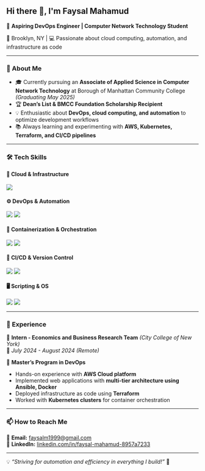 ## Hi there 👋, I'm Faysal Mahamud  

🚀 **Aspiring DevOps Engineer | Computer Network Technology Student**  

📍 Brooklyn, NY | 💻 Passionate about cloud computing, automation, and infrastructure as code  

---

### 🌟 About Me  
- 🎓 Currently pursuing an **Associate of Applied Science in Computer Network Technology** at Borough of Manhattan Community College *(Graduating May 2025)*  
- 🏆 **Dean’s List & BMCC Foundation Scholarship Recipient**  
- 💡 Enthusiastic about **DevOps, cloud computing, and automation** to optimize development workflows  
- 📚 Always learning and experimenting with **AWS, Kubernetes, Terraform, and CI/CD pipelines**  

---

### 🛠️ Tech Skills  

#### 🚀 Cloud & Infrastructure  
<p align="left">
  <img src="https://img.shields.io/badge/AWS-%23FF9900.svg?style=for-the-badge&logo=amazon-aws&logoColor=white" />
</p>

#### ⚙️ DevOps & Automation  
<p align="left">
  <img src="https://img.shields.io/badge/Terraform-623CE4?style=for-the-badge&logo=terraform&logoColor=white" />
  <img src="https://img.shields.io/badge/Ansible-EE0000?style=for-the-badge&logo=ansible&logoColor=white" />
</p>

#### 🐳 Containerization & Orchestration  
<p align="left">
  <img src="https://img.shields.io/badge/Docker-2496ED?style=for-the-badge&logo=docker&logoColor=white" />
  <img src="https://img.shields.io/badge/Kubernetes-326CE5?style=for-the-badge&logo=kubernetes&logoColor=white" />
</p>

#### 🔧 CI/CD & Version Control  
<p align="left">
  <img src="https://img.shields.io/badge/GitHub-181717?style=for-the-badge&logo=github&logoColor=white" />
  <img src="https://img.shields.io/badge/Jenkins-D24939?style=for-the-badge&logo=jenkins&logoColor=white" />
</p>

#### 🖥️ Scripting & OS  
<p align="left">
  <img src="https://img.shields.io/badge/Linux-FCC624?style=for-the-badge&logo=linux&logoColor=black" />
  <img src="https://img.shields.io/badge/Shell_Scripting-4EAA25?style=for-the-badge&logo=gnu-bash&logoColor=white" />
</p>

---

### 🎯 Experience  
🔹 **Intern - Economics and Business Research Team** *(City College of New York)*  
📅 *July 2024 - August 2024 (Remote)*  

🔹 **Master’s Program in DevOps**  
- Hands-on experience with **AWS Cloud platform**  
- Implemented web applications with **multi-tier architecture using Ansible, Docker**  
- Deployed infrastructure as code using **Terraform**  
- Worked with **Kubernetes clusters** for container orchestration  

---

### 📫 How to Reach Me  
📧 **Email:** [faysalm1999@gmail.com](mailto:faysalmaham1999@gmail.com)  
🔗 **LinkedIn:** [linkedin.com/in/faysal-mahamud-8957a7233](https://www.linkedin.com/in/faysal-mahamud-8957a7233/)  

---

💡 *“Striving for automation and efficiency in everything I build!”* 🚀  
 
